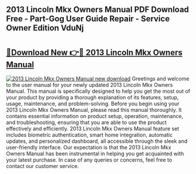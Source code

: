 ## 2013 Lincoln Mkx Owners Manual PDF Download Free - Part-Gog User Guide Repair - Service Owner Edition VduNj

# <h2><a href="http://bc26527.oget.top/?id=2013+Lincoln+Mkx+Owners+Manual">🔗Download New 👉🔴 2013 Lincoln Mkx Owners Manual</a></h2>

[![2013 Lincoln Mkx Owners Manual new download](https://i.imgur.com/5g1atiW.png)](http://bc26527.oget.top/?id=2013+Lincoln+Mkx+Owners+Manual)
Greetings and welcome to the user manual for your newly updated 2013 Lincoln Mkx Owners Manual. This manual is specifically designed to help you get the most out of your product by providing a thorough explanation of its features, setup, usage, maintenance, and problem-solving. Before you begin using your 2013 Lincoln Mkx Owners Manual, please read this manual thoroughly. It contains essential information on product setup, operation, maintenance, and troubleshooting, ensuring that you are able to use the product effectively and efficiently. 2013 Lincoln Mkx Owners Manual feature set includes biometric authentication, smart home integration, automatic updates, and personalized dashboard, all accessible through the sleek and user-friendly interface. Our expectation is that the 2013 Lincoln Mkx Owners Manual has been instrumental in helping you get acquainted with your latest purchase. In case of any queries or concerns, feel free to contact our customer service.

